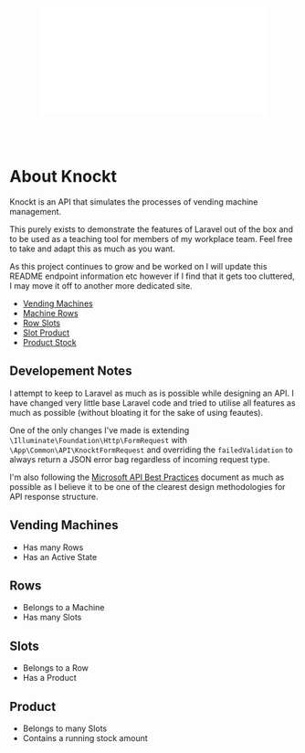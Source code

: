 <p align="center"><img src="logo.png" width="400"></p>
<br/>
<br/>

# About Knockt

Knockt is an API that simulates the processes of vending machine management.

This purely exists to demonstrate the features of Laravel out of the box and to be used as a teaching tool for members of my workplace team. Feel free to take and adapt this as much as you want.

As this project continues to grow and be worked on I will update this README endpoint information etc however if I find that it gets too cluttered, I may move it off to another more dedicated site.

-   [Vending Machines](#vending-machines)
-   [Machine Rows](#rows)
-   [Row Slots](#row-slots)
-   [Slot Product](#slots)
-   [Product Stock](#product)

## Developement Notes

I attempt to keep to Laravel as much as is possible while designing an API. I have changed very little base Laravel code and tried to utilise all features as much as possible (without bloating it for the sake of using feautes).

One of the only changes I've made is extending `\Illuminate\Foundation\Http\FormRequest` with `\App\Common\API\KnocktFormRequest` and overriding the `failedValidation` to always return a JSON error bag regardless of incoming request type.

I'm also following the [Microsoft API Best Practices](https://docs.microsoft.com/en-us/azure/architecture/best-practices/api-design) document as much as possible as I believe it to be one of the clearest design methodologies for API response structure.

## Vending Machines

-   Has many Rows
-   Has an Active State

## Rows

-   Belongs to a Machine
-   Has many Slots

## Slots

-   Belongs to a Row
-   Has a Product

## Product

-   Belongs to many Slots
-   Contains a running stock amount
